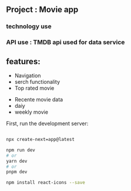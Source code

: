 

## Project : Movie app 

### technology use

### API use : TMDB api used for data service 

## features:
* Navigation
* serch functionality
* Top rated movie 
- Recente movie data 
- daiy 
- weekly movie 



First, run the development server:

```bash

npx create-next=app@latest

npm run dev
# or
yarn dev
# or
pnpm dev

npm install react-icons --save

```
